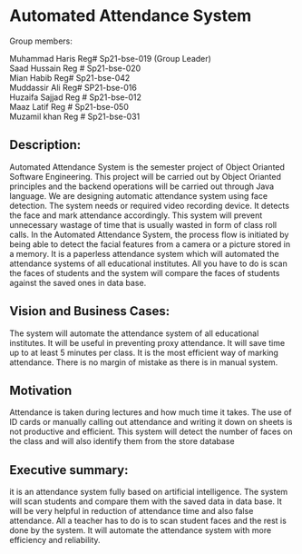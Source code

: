 # Automated Attendance System
Group members:

Muhammad Haris	Reg#	Sp21-bse-019 (Group Leader)                                                                                                                        
Saad Hussain	Reg #	Sp21-bse-020                                                                                                                                   
Mian Habib	Reg# 	Sp21-bse-042                                                                                                                                  
Muddassir Ali 	Reg# 	SP21-bse-016                                                                                                                           	
Huzaifa Sajjad	Reg #   Sp21-bse-012                                                                                                                                  
Maaz Latif	Reg #   Sp21-bse-050                                                                                                                                  
Muzamil khan	Reg #   Sp21-bse-031
	
	
	
## Description:
 Automated Attendance System is the semester project of Object Orianted Software Engineering. This project will be carried out by Object Orianted principles and the backend operations will be carried out through Java language.
We are designing automatic attendance system using face detection. The system needs or required video recording device. It detects the face and mark attendance accordingly. This system will prevent unnecessary wastage of time that is usually wasted in form of class roll calls. In the Automated Attendance System, the process flow is initiated by being able to detect the facial features from a camera or a picture stored in a memory.
It is a  paperless attendance system which will automated the attendance systems of all educational institutes.
    All you have to do is scan the faces of students and the system will compare the faces of students against the saved ones in data base.

	
## Vision and Business Cases:

The system will automate the attendance system of all educational institutes.
It will be useful in preventing proxy attendance.
It will save time up to at least 5 minutes per class.
It is the most efficient way of marking attendance.
There is no margin of mistake as there is in manual system.


##  Motivation

Attendance is taken during lectures and how much time it takes. The use of ID cards or manually calling out attendance and writing it down on sheets is not productive and efficient. This system will detect the number of faces on the class and will also identify them from the store database
	


	
## Executive summary:
it is an attendance system fully based on artificial intelligence. The system will scan students and compare them with the saved data in data base. It will be very helpful in reduction of attendance time and also false attendance. All a teacher has to do is to scan student faces and the rest is done by the system. It will automate the attendance system with more efficiency and reliability.


